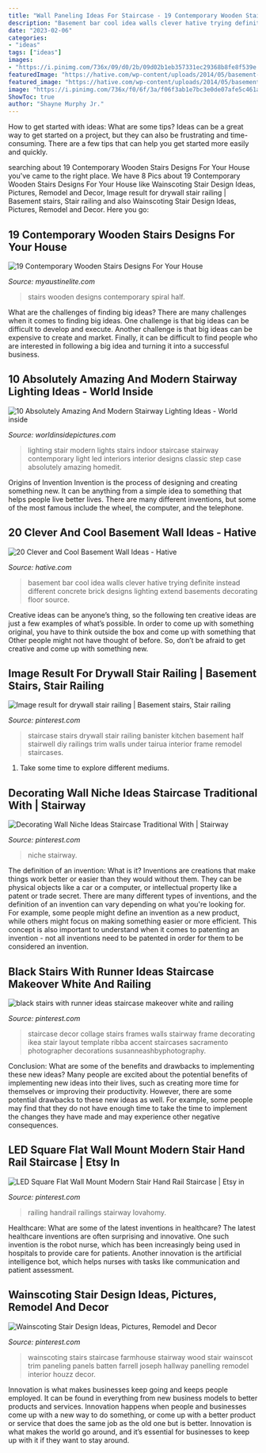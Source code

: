 ```yaml
---
title: "Wall Paneling Ideas For Staircase - 19 Contemporary Wooden Stairs Designs For Your House"
description: "Basement bar cool idea walls clever hative trying definite instead different concrete brick designs lighting extend basements decorating floor source"
date: "2023-02-06"
categories:
- "ideas"
tags: ["ideas"]
images:
- "https://i.pinimg.com/736x/09/d0/2b/09d02b1eb357331ec29368b8fe8f539e.jpg"
featuredImage: "https://hative.com/wp-content/uploads/2014/05/basement-wall-ideas/4-basement-bar-wall-idea.jpg"
featured_image: "https://hative.com/wp-content/uploads/2014/05/basement-wall-ideas/4-basement-bar-wall-idea.jpg"
image: "https://i.pinimg.com/736x/f0/6f/3a/f06f3ab1e7bc3e0de07afe5c461a5c84.jpg"
ShowToc: true
author: "Shayne Murphy Jr."
---
```



How to get started with ideas: What are some tips?
Ideas can be a great way to get started on a project, but they can also be frustrating and time-consuming. There are a few tips that can help you get started more easily and quickly.

	

		
searching about 19 Contemporary Wooden Stairs Designs For Your House you've came to the right place. We have 8 Pics about 19 Contemporary Wooden Stairs Designs For Your House like Wainscoting Stair Design Ideas, Pictures, Remodel and Decor, Image result for drywall stair railing | Basement stairs, Stair railing and also Wainscoting Stair Design Ideas, Pictures, Remodel and Decor. Here you go:
		
    
## 19 Contemporary Wooden Stairs Designs For Your House

<img loading=lazy src="https://www.myaustinelite.com/wp-content/uploads/2015/01/half-spiral-wooden-stairs-691x1024.jpg" onerror="this.onerror=null;this.src='https://tse1.mm.bing.net/th?id=OIP.rvjMaVmxZgxxffN6ftkwdAHaK-&amp;pid=15.1';" alt="19 Contemporary Wooden Stairs Designs For Your House">

_Source: myaustinelite.com_

>stairs wooden designs contemporary spiral half. 

	

What are the challenges of finding big ideas?
There are many challenges when it comes to finding big ideas. One challenge is that big ideas can be difficult to develop and execute. Another challenge is that big ideas can be expensive to create and market. Finally, it can be difficult to find people who are interested in following a big idea and turning it into a successful business.

    
## 10 Absolutely Amazing And Modern Stairway Lighting Ideas - World Inside

<img loading=lazy src="https://worldinsidepictures.com/wp-content/uploads/2014/09/64.jpg" onerror="this.onerror=null;this.src='https://tse3.mm.bing.net/th?id=OIP.RRIvqc5igGen8nj646-T6gHaKQ&amp;pid=15.1';" alt="10 Absolutely Amazing And Modern Stairway Lighting Ideas - World inside">

_Source: worldinsidepictures.com_

>lighting stair modern lights stairs indoor staircase stairway contemporary light led interiors interior designs classic step case absolutely amazing homedit. 

	

Origins of Invention
Invention is the process of designing and creating something new. It can be anything from a simple idea to something that helps people live better lives. There are many different inventions, but some of the most famous include the wheel, the computer, and the telephone.

    
## 20 Clever And Cool Basement Wall Ideas - Hative

<img loading=lazy src="https://hative.com/wp-content/uploads/2014/05/basement-wall-ideas/4-basement-bar-wall-idea.jpg" onerror="this.onerror=null;this.src='https://tse2.mm.bing.net/th?id=OIP.VrK1x4OanKNsJ2TRbGXaCgHaE8&amp;pid=15.1';" alt="20 Clever and Cool Basement Wall Ideas - Hative">

_Source: hative.com_

>basement bar cool idea walls clever hative trying definite instead different concrete brick designs lighting extend basements decorating floor source. 

	

Creative ideas can be anyone’s thing, so the following ten creative ideas are just a few examples of what’s possible. In order to come up with something original, you have to think outside the box and come up with something that Other people might not have thought of before. So, don’t be afraid to get creative and come up with something new.

    
## Image Result For Drywall Stair Railing | Basement Stairs, Stair Railing

<img loading=lazy src="https://i.pinimg.com/736x/32/21/32/322132bfc7559b4bc4141365b5816d38.jpg" onerror="this.onerror=null;this.src='https://tse2.mm.bing.net/th?id=OIP.Pu31EbLOstocGwtK4XBN1QHaJ3&amp;pid=15.1';" alt="Image result for drywall stair railing | Basement stairs, Stair railing">

_Source: pinterest.com_

>staircase stairs drywall stair railing banister kitchen basement half stairwell diy railings trim walls under tairua interior frame remodel staircases. 

	

1. Take some time to explore different mediums.

    
## Decorating Wall Niche Ideas Staircase Traditional With | Stairway

<img loading=lazy src="https://i.pinimg.com/736x/6f/18/2b/6f182ba1410922d6755ffbf050d156df.jpg" onerror="this.onerror=null;this.src='https://tse4.mm.bing.net/th?id=OIP.2YWusE6JTUJbPjnSLD7ZAAHaLE&amp;pid=15.1';" alt="Decorating Wall Niche Ideas Staircase Traditional With | Stairway">

_Source: pinterest.com_

>niche stairway. 

	

The definition of an invention: What is it?
Inventions are creations that make things work better or easier than they would without them. They can be physical objects like a car or a computer, or intellectual property like a patent or trade secret. There are many different types of inventions, and the definition of an invention can vary depending on what you're looking for. For example, some people might define an invention as a new product, while others might focus on making something easier or more efficient. This concept is also important to understand when it comes to patenting an invention - not all inventions need to be patented in order for them to be considered an invention.

    
## Black Stairs With Runner Ideas Staircase Makeover White And Railing

<img loading=lazy src="https://i.pinimg.com/736x/f0/6f/3a/f06f3ab1e7bc3e0de07afe5c461a5c84.jpg" onerror="this.onerror=null;this.src='https://tse1.mm.bing.net/th?id=OIP.pQ7h-60RhYopsv-nuEnkzAHaKz&amp;pid=15.1';" alt="black stairs with runner ideas staircase makeover white and railing">

_Source: pinterest.com_

>staircase decor collage stairs frames walls stairway frame decorating ikea stair layout template ribba accent staircases sacramento photographer decorations susanneashbyphotography. 

	

Conclusion: What are some of the benefits and drawbacks to implementing these new ideas?
Many people are excited about the potential benefits of implementing new ideas into their lives, such as creating more time for themselves or improving their productivity. However, there are some potential drawbacks to these new ideas as well. For example, some people may find that they do not have enough time to take the time to implement the changes they have made and may experience other negative consequences.

    
## LED Square Flat Wall Mount Modern Stair Hand Rail Staircase | Etsy In

<img loading=lazy src="https://i.pinimg.com/736x/09/d0/2b/09d02b1eb357331ec29368b8fe8f539e.jpg" onerror="this.onerror=null;this.src='https://tse2.mm.bing.net/th?id=OIP.rXr9QyVpBJPol1OKw9ZbnwHaJ3&amp;pid=15.1';" alt="LED Square Flat Wall Mount Modern Stair Hand Rail Staircase | Etsy in">

_Source: pinterest.com_

>railing handrail railings stairway lovahomy. 

	

Healthcare: What are some of the latest inventions in healthcare?
The latest healthcare inventions are often surprising and innovative. One such invention is the robot nurse, which has been increasingly being used in hospitals to provide care for patients. Another innovation is the artificial intelligence bot, which helps nurses with tasks like communication and patient assessment.

    
## Wainscoting Stair Design Ideas, Pictures, Remodel And Decor

<img loading=lazy src="https://i.pinimg.com/736x/bd/42/a5/bd42a53ec0069439bed460f2eb660fe9--wainscoting-stairs-wainscoting-ideas.jpg" onerror="this.onerror=null;this.src='https://tse3.mm.bing.net/th?id=OIP.M6e1hg9e2oUanChKoOjA9gHaJ4&amp;pid=15.1';" alt="Wainscoting Stair Design Ideas, Pictures, Remodel and Decor">

_Source: pinterest.com_

>wainscoting stairs staircase farmhouse stairway wood stair wainscot trim paneling panels batten farrell joseph hallway panelling remodel interior houzz decor. 

	

Innovation is what makes businesses keep going and keeps people employed. It can be found in everything from new business models to better products and services. Innovation happens when people and businesses come up with a new way to do something, or come up with a better product or service that does the same job as the old one but is better. Innovation is what makes the world go around, and it’s essential for businesses to keep up with it if they want to stay around.

